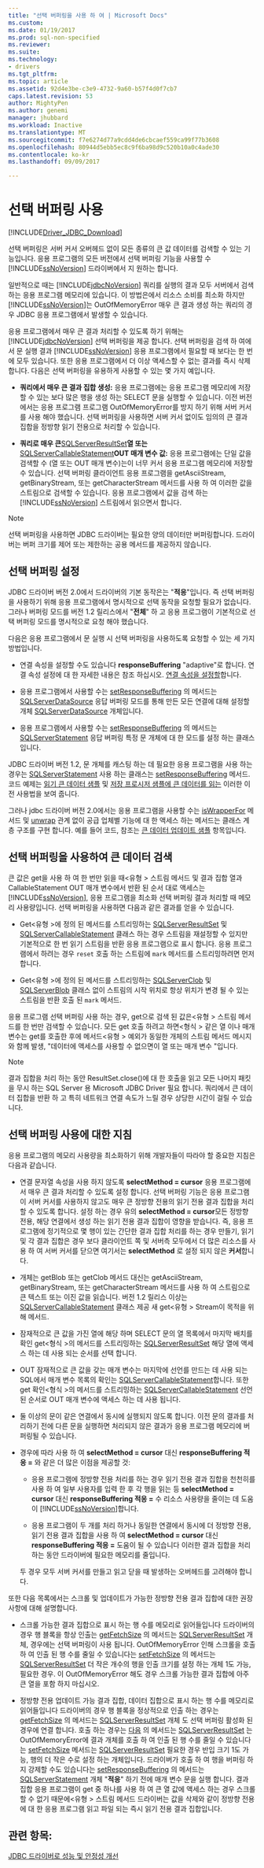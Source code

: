 ```yaml
---
title: "선택 버퍼링을 사용 하 여 | Microsoft Docs"
ms.custom: 
ms.date: 01/19/2017
ms.prod: sql-non-specified
ms.reviewer: 
ms.suite: 
ms.technology:
- drivers
ms.tgt_pltfrm: 
ms.topic: article
ms.assetid: 92d4e3be-c3e9-4732-9a60-b57f4d0f7cb7
caps.latest.revision: 53
author: MightyPen
ms.author: genemi
manager: jhubbard
ms.workload: Inactive
ms.translationtype: MT
ms.sourcegitcommit: f7e6274d77a9cdd4de6cbcaef559ca99f77b3608
ms.openlocfilehash: 80944d5ebb5ec8c9f6ba98d9c520b10a0c4ade30
ms.contentlocale: ko-kr
ms.lasthandoff: 09/09/2017

---
```

# <a name="using-adaptive-buffering"></a>선택 버퍼링 사용
[!INCLUDE[Driver_JDBC_Download](../../includes/driver_jdbc_download.md)]

  선택 버퍼링은 서버 커서 오버헤드 없이 모든 종류의 큰 값 데이터를 검색할 수 있는 기능입니다. 응용 프로그램의 모든 버전에서 선택 버퍼링 기능을 사용할 수 [!INCLUDE[ssNoVersion](../../includes/ssnoversion_md.md)] 드라이버에서 지 원하는 합니다.  
  
 일반적으로 때는 [!INCLUDE[jdbcNoVersion](../../includes/jdbcnoversion_md.md)] 쿼리를 실행의 결과 모두 서버에서 검색 하는 응용 프로그램 메모리에 있습니다. 이 방법은에서 리소스 소비를 최소화 하지만 [!INCLUDE[ssNoVersion](../../includes/ssnoversion_md.md)]는 OutOfMemoryError 매우 큰 결과 생성 하는 쿼리의 경우 JDBC 응용 프로그램에서 발생할 수 있습니다.  
  
 응용 프로그램에서 매우 큰 결과 처리할 수 있도록 하기 위해는 [!INCLUDE[jdbcNoVersion](../../includes/jdbcnoversion_md.md)] 선택 버퍼링을 제공 합니다. 선택 버퍼링을 검색 하 여에서 문 실행 결과 [!INCLUDE[ssNoVersion](../../includes/ssnoversion_md.md)] 응용 프로그램에서 필요할 때 보다는 한 번에 모두 있습니다. 또한 응용 프로그램에서 더 이상 액세스할 수 없는 결과를 즉시 삭제합니다. 다음은 선택 버퍼링을 유용하게 사용할 수 있는 몇 가지 예입니다.  
  
-   **쿼리에서 매우 큰 결과 집합 생성:** 응용 프로그램에는 응용 프로그램 메모리에 저장할 수 있는 보다 많은 행을 생성 하는 SELECT 문을 실행할 수 있습니다. 이전 버전에서는 응용 프로그램 프로그램 OutOfMemoryError를 방지 하기 위해 서버 커서를 사용 해야 했습니다. 선택 버퍼링을 사용하면 서버 커서 없이도 임의의 큰 결과 집합을 정방향 읽기 전용으로 처리할 수 있습니다.  
  
-   **쿼리로 매우 큰**[SQLServerResultSet](../../connect/jdbc/reference/sqlserverresultset-class.md)**열 또는**[SQLServerCallableStatement](../../connect/jdbc/reference/sqlservercallablestatement-class.md)**OUT 매개 변수 값:**  응용 프로그램에는 단일 값을 검색할 수 (열 또는 OUT 매개 변수)는이 너무 커서 응용 프로그램 메모리에 저장할 수 있습니다.         선택 버퍼링 클라이언트 응용 프로그램을 getAsciiStream, getBinaryStream, 또는 getCharacterStream 메서드를 사용 하 여 이러한 값을 스트림으로 검색할 수 있습니다. 응용 프로그램에서 값을 검색 하는 [!INCLUDE[ssNoVersion](../../includes/ssnoversion_md.md)] 스트림에서 읽으면서 합니다.  
  
> [!NOTE]  
>  선택 버퍼링을 사용하면 JDBC 드라이버는 필요한 양의 데이터만 버퍼링합니다. 드라이버는 버퍼 크기를 제어 또는 제한하는 공용 메서드를 제공하지 않습니다.  
  
## <a name="setting-adaptive-buffering"></a>선택 버퍼링 설정  
 JDBC 드라이버 버전 2.0에서 드라이버의 기본 동작은는 "**적응**"입니다. 즉 선택 버퍼링을 사용하기 위해 응용 프로그램에서 명시적으로 선택 동작을 요청할 필요가 없습니다. 그러나 버퍼링 모드를 버전 1.2 릴리스에서 "**전체**" 하 고 응용 프로그램이 기본적으로 선택 버퍼링 모드를 명시적으로 요청 해야 했습니다.  
  
 다음은 응용 프로그램에서 문 실행 시 선택 버퍼링을 사용하도록 요청할 수 있는 세 가지 방법입니다.  
  
-   연결 속성을 설정할 수도 있습니다 **responseBuffering** "adaptive"로 합니다. 연결 속성 설정에 대 한 자세한 내용은 참조 하십시오. [연결 속성을 설정할](../../connect/jdbc/setting-the-connection-properties.md)합니다.  
  
-   응용 프로그램에서 사용할 수는 [setResponseBuffering](../../connect/jdbc/reference/setresponsebuffering-method-sqlserverdatasource.md) 의 메서드는 [SQLServerDataSource](../../connect/jdbc/reference/sqlserverdatasource-class.md) 응답 버퍼링 모드를 통해 만든 모든 연결에 대해 설정할 개체 [ SQLServerDataSource](../../connect/jdbc/reference/sqlserverdatasource-class.md) 개체입니다.  
  
-   응용 프로그램에서 사용할 수는 [setResponseBuffering](../../connect/jdbc/reference/setresponsebuffering-method-sqlserverstatement.md) 의 메서드는 [SQLServerStatement](../../connect/jdbc/reference/sqlserverstatement-class.md) 응답 버퍼링 특정 문 개체에 대 한 모드를 설정 하는 클래스입니다.  
  
 JDBC 드라이버 버전 1.2, 문 개체를 캐스팅 하는 데 필요한 응용 프로그램을 사용 하는 경우는 [SQLServerStatement](../../connect/jdbc/reference/sqlserverstatement-class.md) 사용 하는 클래스는 [setResponseBuffering](../../connect/jdbc/reference/setresponsebuffering-method-sqlserverstatement.md) 메서드. 코드 예제는 [읽기 큰 데이터 샘플](../../connect/jdbc/reading-large-data-sample.md) 및 [저장 프로시저 샘플에 큰 데이터를 읽는](../../connect/jdbc/reading-large-data-with-stored-procedures-sample.md) 이러한 이전 사용법을 보여 줍니다.  
  
 그러나 jdbc 드라이버 버전 2.0에서는 응용 프로그램을 사용할 수는 [isWrapperFor](../../connect/jdbc/reference/iswrapperfor-method-sqlserverstatement.md) 메서드 및 [unwrap](../../connect/jdbc/reference/unwrap-method-sqlserverstatement.md) 관계 없이 공급 업체별 기능에 대 한 액세스 하는 메서드는 클래스 계층 구조를 구현 합니다. 예를 들어 코드, 참조는 [큰 데이터 업데이트 샘플](../../connect/jdbc/updating-large-data-sample.md) 항목입니다.  
  
## <a name="retrieving-large-data-with-adaptive-buffering"></a>선택 버퍼링을 사용하여 큰 데이터 검색  
 큰 값은 get을 사용 하 여 한 번만 읽을 때\<유형 > 스트림 메서드 및 결과 집합 열과 CallableStatement OUT 매개 변수에서 반환 된 순서 대로 액세스는 [!INCLUDE[ssNoVersion](../../includes/ssnoversion_md.md)], 응용 프로그램을 최소화 선택 버퍼링 결과 처리할 때 메모리 사용량입니다. 선택 버퍼링을 사용하면 다음과 같은 결과를 얻을 수 있습니다.  
  
-   Get\<유형 >에 정의 된 메서드를 스트리밍하는 [SQLServerResultSet](../../connect/jdbc/reference/sqlserverresultset-class.md) 및 [SQLServerCallableStatement](../../connect/jdbc/reference/sqlservercallablestatement-class.md) 클래스 하는 경우 스트림을 재설정할 수 있지만 기본적으로 한 번 읽기 스트림을 반환 응용 프로그램으로 표시 합니다. 응용 프로그램에서 하려는 경우 `reset` 호출 하는 스트림에 `mark` 메서드를 스트리밍하려면 먼저 합니다.  
  
-   Get\<유형 >에 정의 된 메서드를 스트리밍하는 [SQLServerClob](../../connect/jdbc/reference/sqlserverclob-class.md) 및 [SQLServerBlob](../../connect/jdbc/reference/sqlserverblob-class.md) 클래스 없이 스트림의 시작 위치로 항상 위치가 변경 될 수 있는 스트림을 반환 호출 된 `mark` 메서드.  
  
 응용 프로그램 선택 버퍼링 사용 하는 경우, get으로 검색 된 값은\<유형 > 스트림 메서드를 한 번만 검색할 수 있습니다. 모든 get 호출 하려고 하면\<형식 > 같은 열 이나 매개 변수는 get를 호출한 후에 메서드\<유형 > 예외가 동일한 개체의 스트림 메서드 메시지와 함께 발생, "데이터에 액세스를 사용할 수 없으면이 열 또는 매개 변수 "입니다.  
  
> [!NOTE]
> 결과 집합을 처리 하는 동안 ResultSet.close()에 대 한 호출을 읽고 모든 나머지 패킷을 무시 하는 SQL Server 용 Microsoft JDBC Driver 필요 합니다. 쿼리에서 큰 데이터 집합을 반환 하 고 특히 네트워크 연결 속도가 느릴 경우 상당한 시간이 걸릴 수 있습니다.     
  
## <a name="guidelines-for-using-adaptive-buffering"></a>선택 버퍼링 사용에 대한 지침  
 응용 프로그램의 메모리 사용량을 최소화하기 위해 개발자들이 따라야 할 중요한 지침은 다음과 같습니다.  
  
-   연결 문자열 속성을 사용 하지 않도록 **selectMethod = cursor** 응용 프로그램에서 매우 큰 결과 처리할 수 있도록 설정 합니다. 선택 버퍼링 기능은 응용 프로그램이 서버 커서를 사용하지 않고도 매우 큰 정방향 전용의 읽기 전용 결과 집합을 처리할 수 있도록 합니다. 설정 하는 경우 유의 **selectMethod = cursor**모든 정방향 전용, 해당 연결에서 생성 하는 읽기 전용 결과 집합이 영향을 받습니다. 즉, 응용 프로그램에 정기적으로 몇 행이 있는 간단한 결과 집합 처리를 하는 경우 만들기, 읽기 및 각 결과 집합은 경우 보다 클라이언트 쪽 및 서버측 모두에서 더 많은 리소스를 사용 하 여 서버 커서를 닫으면 여기서는  **selectMethod** 로 설정 되지 않은 **커서**합니다.  
  
-   개체는 getBlob 또는 getClob 메서드 대신는 getAsciiStream, getBinaryStream, 또는 getCharacterStream 메서드를 사용 하 여 스트림으로 큰 텍스트 또는 이진 값을 읽습니다. 버전 1.2 릴리스 이상는 [SQLServerCallableStatement](../../connect/jdbc/reference/sqlservercallablestatement-class.md) 클래스 제공 새 get\<유형 > Stream이 목적을 위해 메서드.  
  
-   잠재적으로 큰 값을 가진 열에 해당 하며 SELECT 문의 열 목록에서 마지막 배치를 확인 get\<형식 >의 메서드를 스트리밍하는 [SQLServerResultSet](../../connect/jdbc/reference/sqlserverresultset-class.md) 해당 열에 액세스 하는 데 사용 되는 순서를 선택 합니다.  
  
-   OUT 잠재적으로 큰 값을 갖는 매개 변수는 마지막에 선언를 만드는 데 사용 되는 SQL에서 매개 변수 목록의 확인는 [SQLServerCallableStatement](../../connect/jdbc/reference/sqlservercallablestatement-class.md)합니다. 또한 get 확인\<형식 >의 메서드를 스트리밍하는 [SQLServerCallableStatement](../../connect/jdbc/reference/sqlservercallablestatement-class.md) 선언 된 순서로 OUT 매개 변수에 액세스 하는 데 사용 됩니다.  
  
-   둘 이상의 문이 같은 연결에서 동시에 실행되지 않도록 합니다. 이전 문의 결과를 처리하기 전에 다른 문을 실행하면 처리되지 않은 결과가 응용 프로그램 메모리에 버퍼링될 수 있습니다.  
  
-   경우에 따라 사용 하 여 **selectMethod = cursor** 대신 **responseBuffering 적응 =** 와 같은 더 많은 이점을 제공할 것:  
  
    -   응용 프로그램에 정방향 전용 처리를 하는 경우 읽기 전용 결과 집합을 천천히를 사용 하 여 일부 사용자를 입력 한 후 각 행을 읽는 등 **selectMethod = cursor** 대신 **responseBuffering 적응 =** 수 리소스 사용량을 줄이는 데 도움이 [!INCLUDE[ssNoVersion](../../includes/ssnoversion_md.md)]합니다.  
  
    -   응용 프로그램이 두 개를 처리 하거나 동일한 연결에서 동시에 더 정방향 전용, 읽기 전용 결과 집합을 사용 하 여 **selectMethod = cursor** 대신 **responseBuffering 적응 =** 도움이 될 수 있습니다 이러한 결과 집합을 처리 하는 동안 드라이버에 필요한 메모리를 줄입니다.  
  
     두 경우 모두 서버 커서를 만들고 읽고 닫을 때 발생하는 오버헤드를 고려해야 합니다.  
  
 또한 다음 목록에서는 스크롤 및 업데이트가 가능한 정방향 전용 결과 집합에 대한 권장 사항에 대해 설명합니다.  
  
-   스크롤 가능한 결과 집합으로 표시 하는 행 수를 메모리로 읽어들입니다 드라이버의 경우 행 블록을 항상 인출는 [getFetchSize](../../connect/jdbc/reference/getfetchsize-method-sqlserverresultset.md) 의 메서드는 [SQLServerResultSet](../../connect/jdbc/reference/sqlserverresultset-class.md) 개체, 경우에는 선택 버퍼링이 사용 됩니다. OutOfMemoryError 인해 스크롤을 호출 하 여 인출 된 행 수를 줄일 수 있습니다는 [setFetchSize](../../connect/jdbc/reference/setfetchsize-method-sqlserverresultset.md) 의 메서드는 [SQLServerResultSet](../../connect/jdbc/reference/sqlserverresultset-class.md) 더 작은 개수의 행을 인출 크기를 설정 하는 개체 1도 가능, 필요한 경우. 이 OutOfMemoryError 해도 경우 스크롤 가능한 결과 집합에 아주 큰 열을 포함 하지 마십시오.  
  
-   정방향 전용 업데이트 가능 결과 집합, 데이터 집합으로 표시 하는 행 수를 메모리로 읽어들입니다 드라이버의 경우 행 블록을 정상적으로 인출 하는 경우는 [getFetchSize](../../connect/jdbc/reference/getfetchsize-method-sqlserverresultset.md) 의 메서드는 [SQLServerResultSet](../../connect/jdbc/reference/sqlserverresultset-class.md) 개체 도 선택 버퍼링 활성화 된 경우에 연결 합니다. 호출 하는 경우는 [다음](../../connect/jdbc/reference/next-method-sqlserverresultset.md) 의 메서드는 [SQLServerResultSet](../../connect/jdbc/reference/sqlserverresultset-class.md) 는 OutOfMemoryError에 결과 개체를 호출 하 여 인출 된 행 수를 줄일 수 있습니다는 [setFetchSize](../../connect/jdbc/reference/setfetchsize-method-sqlserverresultset.md) 메서드는 [SQLServerResultSet](../../connect/jdbc/reference/sqlserverresultset-class.md) 필요한 경우 반입 크기 1도 가능, 행의 더 작은 수로 설정 하는 개체입니다. 드라이버가 호출 하 여 행을 버퍼링 하지 강제할 수도 있습니다는 [setResponseBuffering](../../connect/jdbc/reference/setresponsebuffering-method-sqlserverstatement.md) 의 메서드는 [SQLServerStatement](../../connect/jdbc/reference/sqlserverstatement-class.md) 개체 "**적응**" 하기 전에 매개 변수 문을 실행 합니다. 결과 집합 응용 프로그램이 get 중 하나를 사용 하 여 큰 열 값에 액세스 하는 경우 스크롤할 수 없기 때문에\<유형 > 스트림 메서드 드라이버는 값을 삭제와 같이 정방향 전용에 대 한 응용 프로그램 읽고 파일 되는 즉시 읽기 전용 결과 집합입니다.  
  
## <a name="see-also"></a>관련 항목:  
 [JDBC 드라이버로 성능 및 안정성 개선](../../connect/jdbc/improving-performance-and-reliability-with-the-jdbc-driver.md)  
  
  

